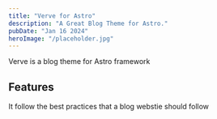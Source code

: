 ```yaml
---
title: "Verve for Astro"
description: "A Great Blog Theme for Astro."
pubDate: "Jan 16 2024"
heroImage: "/placeholder.jpg"
---
```


Verve is a blog theme for Astro framework

## Features

It follow the best practices that a blog webstie should follow
